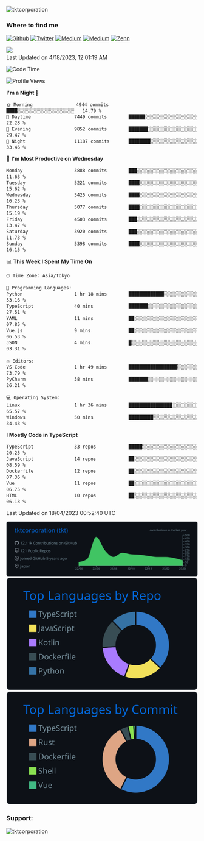<p align="left"> <img src="https://komarev.com/ghpvc/?username=tktcorporation&label=Profile%20views&color=0e75b6&style=flat" alt="tktcorporation" /> </p>

<h3>Where to find me</h3>
<p>
<a href="https://github.com/tktcorporation" target="_blank"><img alt="Github" src="https://img.shields.io/badge/GitHub-%2312100E.svg?&style=for-the-badge&logo=Github&logoColor=white" /></a>
<a href="https://twitter.com/tktcorporation" target="_blank"><img alt="Twitter" src="https://img.shields.io/badge/twitter-%231DA1F2.svg?&style=for-the-badge&logo=twitter&logoColor=white" /></a>
<a href="https://www.linkedin.com/in/tktcorporation" target="_blank"><img alt="Medium" src="https://img.shields.io/badge/linkdin-0a66c2.svg?&style=for-the-badge&logo=linkedin&logoColor=white" /></a>
<a href="https://qiita.com/tktcorporation" target="_blank"><img alt="Medium" src="https://img.shields.io/badge/qiita-55C500.svg?&style=for-the-badge&logo=qiita&logoColor=white" /></a>
<a href="https://zenn.dev/tktcorporation" target="_blank"><img alt="Zenn" src="https://img.shields.io/badge/Zenn-3EA8FF.svg?&style=for-the-badge&logo=Zenn&logoColor=white" /></a>
</p>

<!--START_SECTION:lapras-card-->
<a href="https://lapras.com/public/tktcorporation" target="_blank" rel="noopener noreferrer"><img src="https://lapras-card-generator.vercel.app/api/svg?e=3.9&b=3.48&i=3.58&b1=%23232323&b2=%236d6d6d&i1=%23212121&i2=%23818181&l=en" width="300" ></a>  
Last Updated on 4/18/2023, 12:01:19 AM
<!--END_SECTION:lapras-card-->
  
<!--START_SECTION:waka-->
![Code Time](http://img.shields.io/badge/Code%20Time-929%20hrs%2020%20mins-blue)

![Profile Views](http://img.shields.io/badge/Profile%20Views-9-blue)

**I'm a Night 🦉** 

```text
🌞 Morning                4944 commits        ████░░░░░░░░░░░░░░░░░░░░░   14.79 % 
🌆 Daytime                7449 commits        ██████░░░░░░░░░░░░░░░░░░░   22.28 % 
🌃 Evening                9852 commits        ███████░░░░░░░░░░░░░░░░░░   29.47 % 
🌙 Night                  11187 commits       ████████░░░░░░░░░░░░░░░░░   33.46 % 
```
📅 **I'm Most Productive on Wednesday** 

```text
Monday                   3888 commits        ███░░░░░░░░░░░░░░░░░░░░░░   11.63 % 
Tuesday                  5221 commits        ████░░░░░░░░░░░░░░░░░░░░░   15.62 % 
Wednesday                5425 commits        ████░░░░░░░░░░░░░░░░░░░░░   16.23 % 
Thursday                 5077 commits        ████░░░░░░░░░░░░░░░░░░░░░   15.19 % 
Friday                   4503 commits        ███░░░░░░░░░░░░░░░░░░░░░░   13.47 % 
Saturday                 3920 commits        ███░░░░░░░░░░░░░░░░░░░░░░   11.73 % 
Sunday                   5398 commits        ████░░░░░░░░░░░░░░░░░░░░░   16.15 % 
```


📊 **This Week I Spent My Time On** 

```text
🕑︎ Time Zone: Asia/Tokyo

💬 Programming Languages: 
Python                   1 hr 18 mins        █████████████░░░░░░░░░░░░   53.16 % 
TypeScript               40 mins             ███████░░░░░░░░░░░░░░░░░░   27.51 % 
YAML                     11 mins             ██░░░░░░░░░░░░░░░░░░░░░░░   07.85 % 
Vue.js                   9 mins              ██░░░░░░░░░░░░░░░░░░░░░░░   06.53 % 
JSON                     4 mins              █░░░░░░░░░░░░░░░░░░░░░░░░   03.31 % 

🔥 Editors: 
VS Code                  1 hr 49 mins        ██████████████████░░░░░░░   73.79 % 
PyCharm                  38 mins             ███████░░░░░░░░░░░░░░░░░░   26.21 % 

💻 Operating System: 
Linux                    1 hr 36 mins        ████████████████░░░░░░░░░   65.57 % 
Windows                  50 mins             █████████░░░░░░░░░░░░░░░░   34.43 % 
```

**I Mostly Code in TypeScript** 

```text
TypeScript               33 repos            █████░░░░░░░░░░░░░░░░░░░░   20.25 % 
JavaScript               14 repos            ██░░░░░░░░░░░░░░░░░░░░░░░   08.59 % 
Dockerfile               12 repos            ██░░░░░░░░░░░░░░░░░░░░░░░   07.36 % 
Vue                      11 repos            ██░░░░░░░░░░░░░░░░░░░░░░░   06.75 % 
HTML                     10 repos            ██░░░░░░░░░░░░░░░░░░░░░░░   06.13 % 
```




 Last Updated on 18/04/2023 00:52:40 UTC
<!--END_SECTION:waka-->

[![](https://raw.githubusercontent.com/tktcorporation/tktcorporation/master/profile-summary-card-output/github_dark/0-profile-details.svg)](https://github.com/vn7n24fzkq/github-profile-summary-cards)
[![](https://raw.githubusercontent.com/tktcorporation/tktcorporation/master/profile-summary-card-output/github_dark/1-repos-per-language.svg)](https://github.com/vn7n24fzkq/github-profile-summary-cards) [![](https://raw.githubusercontent.com/tktcorporation/tktcorporation/master/profile-summary-card-output/github_dark/2-most-commit-language.svg)](https://github.com/vn7n24fzkq/github-profile-summary-cards)

<h3 align="left">Support:</h3>
<p><a href="https://www.buymeacoffee.com/tktcorporation"> <img align="left" src="https://cdn.buymeacoffee.com/buttons/v2/default-yellow.png" height="50" width="210" alt="tktcorporation" /></a></p><br><br>
